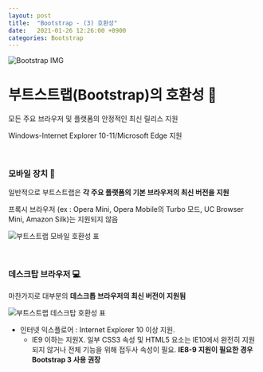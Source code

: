 ```yaml
---
layout: post
title:  "Bootstrap - (3) 호환성"
date:   2021-01-26 12:26:00 +0900
categories: Bootstrap
---
```

![Bootstrap IMG](https://blog.kakaocdn.net/dn/cVbR6u/btqUBvEN7Ie/GKW5WKim8mqZoQx1nUVbLK/img.png)

# 부트스트랩(Bootstrap)의 호환성 	&#128256;

모든 주요 브라우저 및 플랫폼의 안정적인 최신 릴리스 지원

Windows-Internet Explorer 10-11/Microsoft Edge 지원

<br>

### 모바일 장치 &#128241;

일반적으로 부트스트랩은 **각 주요 플랫폼의 기본 브라우저의 최신 버전을 지원**

프록시 브라우저 (ex : Opera Mini, Opera Mobile의 Turbo 모드, UC Browser Mini, Amazon Silk)는 지원되지 않음

![부트스트랩 모바일 호환성 표](https://blog.kakaocdn.net/dn/blajb8/btqUJXPtuaY/uX31vWgaPQBX9L58TcnZy0/img.png)

<br>

### 데스크탑 브라우저 &#128187;

마찬가지로 대부분의 **데스크톱 브라우저의 최신 버전이 지원됨**

![부트스트랩 데스크탑 호환성 표](https://blog.kakaocdn.net/dn/d0P55v/btqUEzuPgem/aJ3BS3ySq3vAh2F4gK7Ux0/img.png)

- 인터넷 익스플로어 : Internet Explorer 10 이상 지원.
    - IE9 이하는 지원X. 일부 CSS3 속성 및 HTML5 요소는 IE10에서 완전히 지원되지 않거나 전체 기능을 위해 접두사 속성이 필요. **IE8-9 지원이 필요한 경우 Bootstrap 3 사용 권장**

